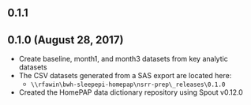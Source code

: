 ## 0.1.1

## 0.1.0 (August 28, 2017)

- Create baseline, month1, and month3 datasets from key analytic datasets
- The CSV datasets generated from a SAS export are located here:
  - `\\rfawin\bwh-sleepepi-homepap\nsrr-prep\_releases\0.1.0`
- Created the HomePAP data dictionary repository using Spout v0.12.0

